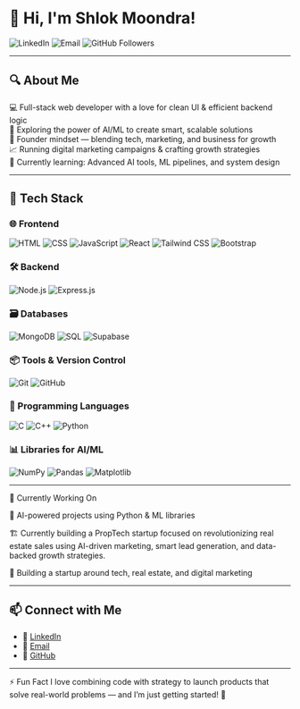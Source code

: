 # 👋 Hi, I'm Shlok Moondra!

![LinkedIn](https://img.shields.io/badge/LinkedIn-Connect-blue?logo=linkedin&style=for-the-badge&link=https://https://www.linkedin.com/in/shlok-moondra)
![Email](https://img.shields.io/badge/Email-Mail_Me-red?logo=gmail&style=for-the-badge&link=mailto:shlokmoondra5433@gmail.com)
![GitHub Followers](https://img.shields.io/github/followers/yourusername?label=Follow&style=for-the-badge)

---

## 🔍 About Me

💻 Full-stack web developer with a love for clean UI & efficient backend logic  
🧠 Exploring the power of AI/ML to create smart, scalable solutions  
🎯 Founder mindset — blending tech, marketing, and business for growth  
📈 Running digital marketing campaigns & crafting growth strategies  
🧠 Currently learning: Advanced AI tools, ML pipelines, and system design  

---

## 🚀 Tech Stack

### 🌐 Frontend
![HTML](https://img.shields.io/badge/HTML-E34F26?style=for-the-badge&logo=html5&logoColor=white)
![CSS](https://img.shields.io/badge/CSS-1572B6?style=for-the-badge&logo=css3&logoColor=white)
![JavaScript](https://img.shields.io/badge/JavaScript-F7DF1E?style=for-the-badge&logo=javascript&logoColor=black)
![React](https://img.shields.io/badge/React-61DAFB?style=for-the-badge&logo=react&logoColor=black)
![Tailwind CSS](https://img.shields.io/badge/Tailwind-38B2AC?style=for-the-badge&logo=tailwind-css&logoColor=white)
![Bootstrap](https://img.shields.io/badge/Bootstrap-7952B3?style=for-the-badge&logo=bootstrap&logoColor=white)

### 🛠️ Backend
![Node.js](https://img.shields.io/badge/Node.js-339933?style=for-the-badge&logo=node.js&logoColor=white)
![Express.js](https://img.shields.io/badge/Express-000000?style=for-the-badge&logo=express&logoColor=white)

### 🗃️ Databases
![MongoDB](https://img.shields.io/badge/MongoDB-4EA94B?style=for-the-badge&logo=mongodb&logoColor=white)
![SQL](https://img.shields.io/badge/SQL-4479A1?style=for-the-badge&logo=postgresql&logoColor=white)
![Supabase](https://img.shields.io/badge/Supabase-3ECF8E?style=for-the-badge&logo=supabase&logoColor=white)

### 📦 Tools & Version Control
![Git](https://img.shields.io/badge/Git-F05032?style=for-the-badge&logo=git&logoColor=white)
![GitHub](https://img.shields.io/badge/GitHub-181717?style=for-the-badge&logo=github&logoColor=white)

### 🔣 Programming Languages
![C](https://img.shields.io/badge/C-A8B9CC?style=for-the-badge&logo=c&logoColor=black)
![C++](https://img.shields.io/badge/C++-00599C?style=for-the-badge&logo=c%2B%2B&logoColor=white)
![Python](https://img.shields.io/badge/Python-3776AB?style=for-the-badge&logo=python&logoColor=white)

### 📊 Libraries for AI/ML
![NumPy](https://img.shields.io/badge/NumPy-013243?style=for-the-badge&logo=numpy&logoColor=white)
![Pandas](https://img.shields.io/badge/Pandas-150458?style=for-the-badge&logo=pandas&logoColor=white)
![Matplotlib](https://img.shields.io/badge/Matplotlib-3776AB?style=for-the-badge&logo=matplotlib&logoColor=white)

---

🌱 Currently Working On

🧠 AI-powered projects using Python & ML libraries

🏗️ Currently building a PropTech startup focused on revolutionizing real estate sales using AI-driven marketing, smart lead generation, and data-backed growth strategies.

📣 Building a startup around tech, real estate, and digital marketing

---

## 📫 Connect with Me

- 💼 [LinkedIn](https://https://www.linkedin.com/in/shlok-moondra)
- 📧 [Email](mailto:shlokmoondra5433@gmail.com)
- 🐙 [GitHub](https://github.com/yourusername)

---

⚡ Fun Fact
I love combining code with strategy to launch products that solve real-world problems — and I’m just getting started! 🚀



